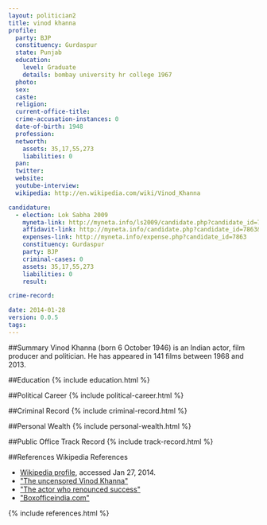 ```yaml
---
layout: politician2
title: vinod khanna
profile: 
  party: BJP
  constituency: Gurdaspur
  state: Punjab
  education: 
    level: Graduate
    details: bombay university hr college 1967
  photo: 
  sex: 
  caste: 
  religion: 
  current-office-title: 
  crime-accusation-instances: 0
  date-of-birth: 1948
  profession: 
  networth: 
    assets: 35,17,55,273
    liabilities: 0
  pan: 
  twitter: 
  website: 
  youtube-interview: 
  wikipedia: http://en.wikipedia.com/wiki/Vinod_Khanna

candidature: 
  - election: Lok Sabha 2009
    myneta-link: http://myneta.info/ls2009/candidate.php?candidate_id=7863
    affidavit-link: http://myneta.info/candidate.php?candidate_id=7863&scan=original
    expenses-link: http://myneta.info/expense.php?candidate_id=7863
    constituency: Gurdaspur 
    party: BJP
    criminal-cases: 0
    assets: 35,17,55,273
    liabilities: 0
    result:  

crime-record: 

date: 2014-01-28
version: 0.0.5
tags: 
---
```

##Summary
Vinod Khanna (born 6 October 1946) is an Indian actor, film producer and politician. He has appeared in 141 films between 1968 and 2013.




##Education
{% include education.html %}


##Political Career
{% include political-career.html %}


##Criminal Record
{% include criminal-record.html %}


##Personal Wealth
{% include personal-wealth.html %}


##Public Office Track Record
{% include track-record.html %}


##References
Wikipedia References
- [Wikipedia profile]({{page.profile.wikipedia}}), accessed Jan 27, 2014.
- ["The uncensored Vinod Khanna"][wiki1]
- ["The actor who renounced success"][wiki2]
- ["Boxofficeindia.com"][wiki3]

[wiki1]: http://timesofindia.indiatimes.com/delhi-times/the-uncensored-vinod-khanna/articleshow/17277243.cms
[wiki2]: http://www.rediff.com/movies/2003/jan/28dinesh.htm
[wiki3]: http://www.boxofficeindia.com/showProd.php?itemCat=186&catName=MTk4MA==


{% include references.html %}